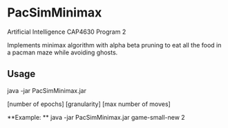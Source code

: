 # PacSimMinimax
Artificial Intelligence CAP4630 Program 2

Implements minimax algorithm with alpha beta pruning to eat all the food in a pacman maze while avoiding ghosts.

## Usage
java -jar PacSimMinimax.jar <maze> <search depth> [number of epochs] [granularity] [max number of moves]

**Example: ** java -jar PacSimMinimax.jar game-small-new 2
